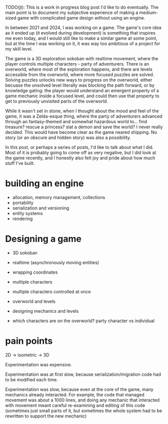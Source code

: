 TODO(jt): This is a work in progress blog post I'd like to do eventually. The main point is to
document my subjective experience of making a medium-sized game with complicated game design without
using an engine.

In between 2021 and 2024, I was working on a game. The game's core idea as it ended up (it evolved
during development) is something that inspires me even today, and I would still like to make a
similar game at some point, but at the time I was working on it, it was way too ambitious of a
project for my skill level.

The game is a 3D exploration sokoban with realtime movement, where the player controls multiple
characters - party of adventurers. There is an overworld, where most of the exploration happens, and
there are levels accessible from the overworld, where more focused puzzles are solved. Solving
puzzles unlocks new ways to progress on the overworld, either becuase the unsolved level literally
was blocking the path forward, or by knowledge gating: the player would understand an emergent
property of a game mechanic inside a focused level, and could then use that property to get to
previously unvisited parts of the overworld.

While it wasn't set in stone, when I thought about the mood and feel of the game, it was a
Zelda-esque thing, where the party of adventurers advanced through an fantasy-themed and somewhat
hazardous world to... find treasure? rescue a princess? slat a demon and save the world? I never
really decided. This would have become clear as the game neared shipping. No story (or an obscure
and hidden story) was also a possibility.

In this post, or perhaps a series of posts, I'd like to talk about what I did. Most of it is
probably going to come off as very negative, but I did look at the game recently, and I honestly
also felt joy and pride about how much stuff I've built.


# building an engine
- allocation, memory management, collections
- portability
- serialization and versioning
- entity systems
- rendering

# Designing a game

- 3D sokoban
- realtime (asynchronously moving entities)
- wrapping coordinates
- multiple characters
- multiple characters controlled at once
- overworld and levels

- designing mechanics and levels
- which characters are on the overworld? party character vs individual

# pain points

2D -> isometric -> 3D

Experimentation was expensive.

Experimentation was at first slow, because serialization/migration code had to be modified each time.

Experimentation was slow, because even at the core of the game, many mechanics already
interacted. For example, the code that managed movement was about a 1000 lines, and doing any
mechanic that interacted with movement meant careful re-examining and editing of this code
(sometimes just small parts of it, but sometimes the whole system had to be rewritten to support the
new mechanic)
